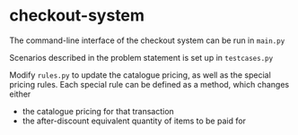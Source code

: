 # checkout-system

The command-line interface of the checkout system can be run in `main.py`

Scenarios described in the problem statement is set up in `testcases.py`

Modify `rules.py` to update the catalogue pricing, as well as the special pricing rules.
Each special rule can be defined as a method, which changes either
* the catalogue pricing for that transaction
* the after-discount equivalent quantity of items to be paid for